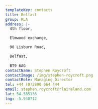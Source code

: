 ```yaml
---
templateKey: contacts
title: Belfast
group: RLA
address: |-
  4th floor, 

  Elmwood exchange, 

  90 Lisburn Road,

  Belfast, 
    
  BT9 6AG
contactName: Stephen Roycroft
contactImage: /img/stephen-roycroft.png
contactRole: Managing Director
tel: +44 (0)2890 664 444
email: stephen.roycroft@rlaireland.com
lat: 54.585136
lng: -5.940712
---
```


